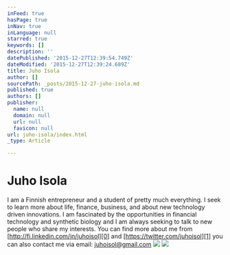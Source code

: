 ```yaml
---
inFeed: true
hasPage: true
inNav: true
inLanguage: null
starred: true
keywords: []
description: ''
datePublished: '2015-12-27T12:39:54.749Z'
dateModified: '2015-12-27T12:39:24.689Z'
title: Juho Isola
author: []
sourcePath: _posts/2015-12-27-juho-isola.md
published: true
authors: []
publisher:
  name: null
  domain: null
  url: null
  favicon: null
url: juho-isola/index.html
_type: Article

---
```

# Juho Isola

I am a Finnish entrepreneur and a student of pretty much everything. I seek to learn more about life, finance, business, and about new technology driven innovations. I am fascinated by the opportunities in financial technology and synthetic biology and I am always seeking to talk to new people who share my interests. You can find more about me from [http://fi.linkedin.com/in/juhoisol][0] and [https://twitter.com/juhoisol][1] you can also contact me via email: juhoisol@gmail.com
![](https://the-grid-user-content.s3-us-west-2.amazonaws.com/e439132a-ddd0-44f7-82a0-dccb80a4b047.jpg)
![](https://the-grid-user-content.s3-us-west-2.amazonaws.com/a4d9346c-f0f4-4b00-baa9-9b07e43e5857.png)

[0]: http://fi.linkedin.com/in/juhoisol
[1]: https://twitter.com/juhoisol